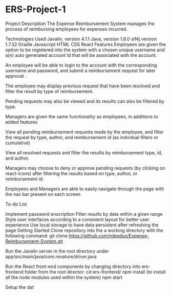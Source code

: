 # ERS-Project-1

Project Description
The Expense Reimbursement System manages the process of reimbursing employees for expenses incurred.

Technologies Used
Javalin, version 4.1.1
Java, version 1.8.0
slf4j version 1.7.32
Gradle
Javascript
HTML
CSS
React
Features
Employees are given the option to be registered into the system with a chosen unique username and a(n) auto generated account Id that will be associated with the account.

An employee will be able to login to the account with the corresponding username and password, and submit a reimbursement request for later approval .

The employee may display previous request that have been resolved and filter the result by type of reimbursement.

Pending requests may also be viewed and its results can also be filtered by type.

Managers are given the same functionality as employees, in additions to added features

View all pending reimbursement requests made by the employee, and filter the request by type, author, and reimbursement id (as indvidual filters or cumulative)

View all resolved requests and filter the results by reimbursement type, id, and author.

Managers may choose to deny or approve pending requests (by clicking on react-icons) after filtering the results based on type, author, or reimbursement id.

Employees and Managers are able to easily navigate through the page with the nav bar present on each screen

To-do List

Implement password enscription
Filter results by data within a given range
Style user interfaces according to a consistent layout for better user experience
Use local storage to have data persistent after refreshing the page
Getting Started
Clone repository into the a working directory with the following command: git clone https://github.com/robpduo/Expense-Reimbursement-System.git

Run the Javalin server in the root directory under app/src/main/java/com.revature/driver.java

Run the React front-end components by changing directory into ers-frontend folder from the root director: cd ers-frontend/ npm install (to install all the node modules used within the system) npm start

Setup the dat
